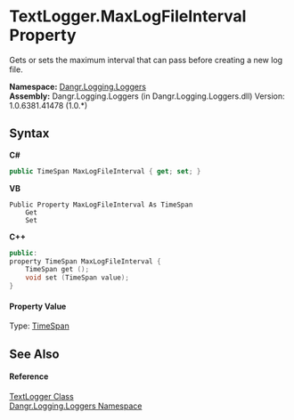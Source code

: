 # TextLogger.MaxLogFileInterval Property 
 

Gets or sets the maximum interval that can pass before creating a new log file.

**Namespace:**&nbsp;<a href="N_Dangr_Logging_Loggers">Dangr.Logging.Loggers</a><br />**Assembly:**&nbsp;Dangr.Logging.Loggers (in Dangr.Logging.Loggers.dll) Version: 1.0.6381.41478 (1.0.*)

## Syntax

**C#**<br />
``` C#
public TimeSpan MaxLogFileInterval { get; set; }
```

**VB**<br />
``` VB
Public Property MaxLogFileInterval As TimeSpan
	Get
	Set
```

**C++**<br />
``` C++
public:
property TimeSpan MaxLogFileInterval {
	TimeSpan get ();
	void set (TimeSpan value);
}
```


#### Property Value
Type: <a href="http://msdn2.microsoft.com/en-us/library/269ew577" target="_blank">TimeSpan</a>

## See Also


#### Reference
<a href="T_Dangr_Logging_Loggers_TextLogger">TextLogger Class</a><br /><a href="N_Dangr_Logging_Loggers">Dangr.Logging.Loggers Namespace</a><br />